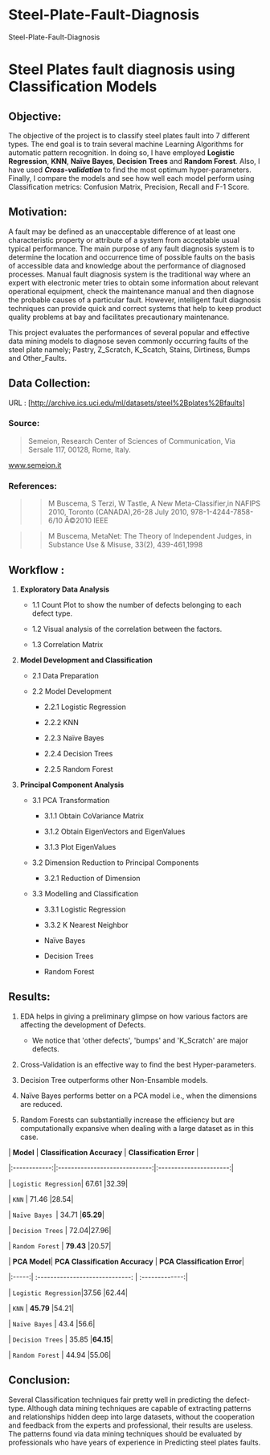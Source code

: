 # Steel-Plate-Fault-Diagnosis
Steel-Plate-Fault-Diagnosis
# Steel Plates fault diagnosis using Classification Models

## Objective:

   The objective of the project is to classify steel plates fault into 7 different types. The end goal is to train several machine Learning Algorithms for automatic pattern recognition. In doing so, I have employed **Logistic Regression**, **KNN**, **Naïve Bayes**, **Decision Trees** and **Random Forest**. Also, I have used **_Cross-validation_** to find the most optimum hyper-parameters. Finally, I compare the models and see  how well each model perform using Classification metrics: Confusion Matrix, Precision, Recall and F-1 Score.

## Motivation:

A fault may be defined as an unacceptable difference of at least one characteristic property or attribute of a system from acceptable usual typical performance. The main purpose of any fault diagnosis system is to determine the location and occurrence time of possible faults on the basis of accessible data and knowledge about the performance of diagnosed processes. Manual fault diagnosis system is the traditional way where an expert with electronic meter tries to obtain some information about relevant operational equipment, check the maintenance manual and then diagnose the probable causes of a particular fault.  However, intelligent fault diagnosis techniques can provide quick and correct systems that help to keep product quality problems at bay and facilitates precautionary maintenance.    

        

This project evaluates the performances of several popular and effective data mining models to diagnose seven commonly occurring faults of the steel plate namely; Pastry, Z_Scratch, K_Scatch, Stains, Dirtiness, Bumps and Other_Faults.

 

## Data Collection:

URL : [http://archive.ics.uci.edu/ml/datasets/steel%2Bplates%2Bfaults]

### Source:

> Semeion, Research Center of Sciences of Communication, Via Sersale 117, 00128, Rome, Italy. 

www.semeion.it

### References:

>> M Buscema, S Terzi, W Tastle, A New Meta-Classifier,in NAFIPS 2010, Toronto (CANADA),26-28 July 2010, 978-1-4244-7858-6/10 Â©2010 IEEE

>> M Buscema, MetaNet: The Theory of Independent Judges, in Substance Use & Misuse, 33(2), 439-461,1998

## Workflow :

   1. **Exploratory Data Analysis**

       - 1.1 Count Plot to show the number of defects belonging to each defect type.

       - 1.2 Visual analysis of the correlation between the factors.

       - 1.3 Correlation Matrix    

       

   2. **Model Development and Classification**

        - 2.1 Data Preparation

        - 2.2 Model Development

            - 2.2.1 Logistic Regression

            - 2.2.2 KNN

            - 2.2.3 Naïve Bayes

            - 2.2.4 Decision Trees

            - 2.2.5 Random Forest

   3. **Principal Component Analysis**

        - 3.1 PCA Transformation

            - 3.1.1 Obtain CoVariance Matrix

            - 3.1.2 Obtain EigenVectors and EigenValues

            - 3.1.3 Plot EigenValues

        - 3.2 Dimension Reduction to Principal Components

            - 3.2.1 Reduction of Dimension

        - 3.3 Modelling and Classification

            - 3.3.1 Logistic Regression

            - 3.3.2 K Nearest Neighbor

            - Naïve Bayes

            - Decision Trees

            - Random Forest

   

## Results:

   1. EDA helps in giving a preliminary glimpse on how various factors are affecting the development of Defects.

       - We notice that 'other defects', 'bumps' and 'K_Scratch' are major defects.

   2. Cross-Validation is an effective way to find the best Hyper-parameters.

   3. Decision Tree outperforms other Non-Ensamble models.

   4. Naïve Bayes performs better on a PCA model i.e., when the dimensions are reduced.

   5. Random Forests can substantially increase the efficiency but are computationally expansive when dealing with a large dataset as in this case.

   

   

|    **Model**     |    **Classification Accuracy**    | **Classification Error**   |

 |:------------:|:-----------------------------:|:----------------------:|

 | `Logistic Regression`| 67.61 |32.39|

 | `KNN` | 71.46 |28.54|

 | `Naïve Bayes `| 34.71 |**65.29**|

 | `Decision Trees` | 72.04|27.96|

 | `Random Forest` | **79.43** |20.57|

 

 

 | **PCA Model**| **PCA Classification Accuracy** | **PCA Classification Error**|

 |:-----:| :-----------------------------: | :-------------:|

 | `Logistic Regression`|37.56 |62.44|

 | `KNN` | **45.79** |54.21|

 | `Naïve Bayes` | 43.4 |56.6|

 | `Decision Trees` | 35.85 |**64.15**|

 | `Random Forest` | 44.94 |55.06|

## Conclusion:

Several Classification techniques fair pretty well in predicting the defect-type.  Although data mining techniques are capable of extracting patterns and relationships hidden deep into large datasets, without the cooperation and feedback from the experts and professional, their results are useless. The patterns found via data mining techniques should be evaluated by professionals who have years of experience in Predicting steel plates faults. 

    
